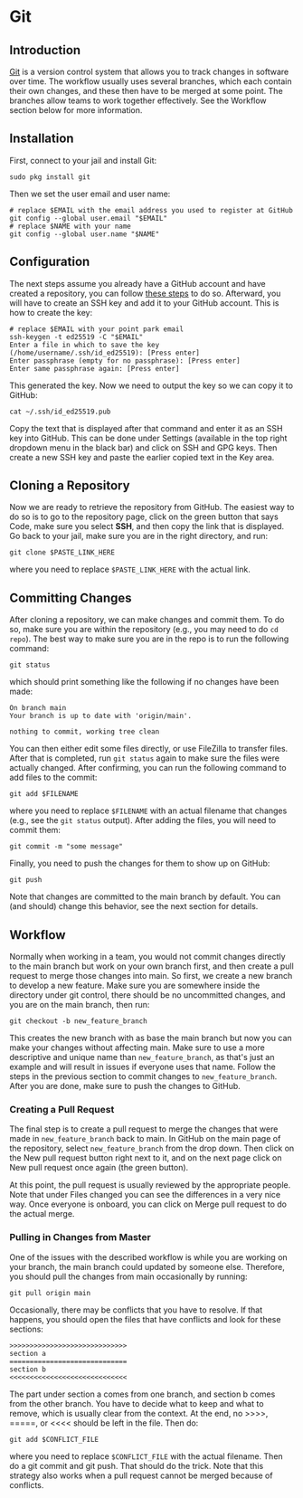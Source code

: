 # Git

## Introduction

[Git](https://en.wikipedia.org/wiki/Git) is a version control system that allows you to track changes in software over time. The workflow usually uses several branches, which each contain their own changes, and these then have to be merged at some point. The branches allow teams to work together effectively. See the Workflow section below for more information.

## Installation

First, connect to your jail and install Git:

```
sudo pkg install git
```

Then we set the user email and user name:

```
# replace $EMAIL with the email address you used to register at GitHub
git config --global user.email "$EMAIL"
# replace $NAME with your name
git config --global user.name "$NAME"
```

## Configuration

The next steps assume you already have a GitHub account and have created a repository, you can follow [these steps](github) to do so. Afterward, you will have to create an SSH key and add it to your GitHub account. This is how to create the key:

```
# replace $EMAIL with your point park email
ssh-keygen -t ed25519 -C "$EMAIL"
Enter a file in which to save the key (/home/username/.ssh/id_ed25519): [Press enter]
Enter passphrase (empty for no passphrase): [Press enter]
Enter same passphrase again: [Press enter]
```

This generated the key. Now we need to output the key so we can copy it to GitHub:

```
cat ~/.ssh/id_ed25519.pub
```

Copy the text that is displayed after that command and enter it as an SSH key into GitHub. This can be done under Settings (available in the top right dropdown menu in the black bar) and click on SSH and GPG keys. Then create a new SSH key and paste the earlier copied text in the Key area.

## Cloning a Repository

Now we are ready to retrieve the repository from GitHub. The easiest way to do so is to go to the repository page, click on the green button that says Code, make sure you select **SSH**, and then copy the link that is displayed. Go back to your jail, make sure you are in the right directory, and run:

```
git clone $PASTE_LINK_HERE
```

where you need to replace `$PASTE_LINK_HERE` with the actual link.

## Committing Changes

After cloning a repository, we can make changes and commit them. To do so, make sure you are within the repository (e.g., you may need to do `cd repo`). The best way to make sure you are in the repo is to run the following command:

```
git status
```

which should print something like the following if no changes have been made:

```
On branch main
Your branch is up to date with 'origin/main'.

nothing to commit, working tree clean
```

You can then either edit some files directly, or use FileZilla to transfer files. After that is completed, run `git status` again to make sure the files were actually changed. After confirming, you can run the following command to add files to the commit:

```
git add $FILENAME
```

where you need to replace `$FILENAME` with an actual filename that changes (e.g., see the `git status` output). After adding the files, you will need to commit them:

```
git commit -m "some message"
```

Finally, you need to push the changes for them to show up on GitHub:

```
git push
```

Note that changes are committed to the main branch by default. You can (and should) change this behavior, see the next section for details.

## Workflow

Normally when working in a team, you would not commit changes directly to the main branch but work on your own branch first, and then create a pull request to merge those changes into main. So first, we create a new branch to develop a new feature. Make sure you are somewhere inside the directory under git control, there should be no uncommitted changes, and you are on the main branch, then run:

```
git checkout -b new_feature_branch
```

This creates the new branch with as base the main branch but now you can make your changes without affecting main. Make sure to use a more descriptive and unique name than `new_feature_branch`, as that's just an example and will result in issues if everyone uses that name. Follow the steps in the previous section to commit changes to `new_feature_branch`. After you are done, make sure to push the changes to GitHub.

### Creating a Pull Request

The final step is to create a pull request to merge the changes that were made in `new_feature_branch` back to main. In GitHub on the main page of the repository, select `new_feature_branch` from the drop down. Then click on the New pull request button right next to it, and on the next page click on New pull request once again (the green button).

At this point, the pull request is usually reviewed by the appropriate people. Note that under Files changed you can see the differences in a very nice way. Once everyone is onboard, you can click on Merge pull request to do the actual merge.

### Pulling in Changes from Master

One of the issues with the described workflow is while you are working on your branch, the main branch could updated by someone else. Therefore, you should pull the changes from main occasionally by running:

```
git pull origin main
```

Occasionally, there may be conflicts that you have to resolve. If that happens, you should open the files that have conflicts and look for these sections:

```
>>>>>>>>>>>>>>>>>>>>>>>>>>>>>
section a
=============================
section b
<<<<<<<<<<<<<<<<<<<<<<<<<<<<<
```

The part under section a comes from one branch, and section b comes from the other branch. You have to decide what to keep and what to remove, which is usually clear from the context. At the end, no >>>>, =====, or <<<< should be left in the file. Then do:

```
git add $CONFLICT_FILE
```

where you need to replace `$CONFLICT_FILE` with the actual filename. Then do a git commit and git push. That should do the trick. Note that this strategy also works when a pull request cannot be merged because of conflicts.
